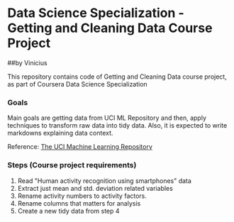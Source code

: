 Data Science Specialization - Getting and Cleaning Data Course Project
=========================================================================

##by Vinicius

This repository contains code of Getting and Cleaning Data course project, as part of Coursera Data Science Specialization

### Goals
Main goals are getting data from UCI ML Repository and then, apply techniques to transform raw data into tidy data. Also, it is expected to write markdowns explaining data context. 

Reference: [The UCI Machine Learning Repository](http://archive.ics.uci.edu/ml/datasets/Human+Activity+Recognition+Using+Smartphones)

### Steps (Course project requirements)
1. Read "Human activity recognition using smartphones" data
2. Extract just mean and std. deviation related variables
3. Rename activity numbers to activity factors.
4. Rename columns that matters for analysis
5. Create a new tidy data from step 4